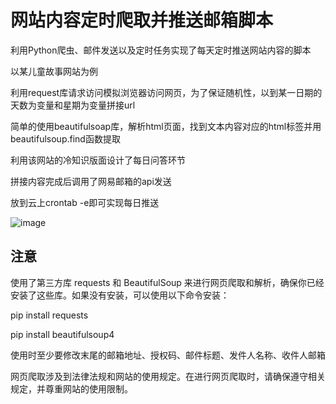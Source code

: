 # 网站内容定时爬取并推送邮箱脚本

利用Python爬虫、邮件发送以及定时任务实现了每天定时推送网站内容的脚本

以某儿童故事网站为例

利用request库请求访问模拟浏览器访问网页，为了保证随机性，以到某一日期的天数为变量和星期为变量拼接url

简单的使用beautifulsoap库，解析html页面，找到文本内容对应的html标签并用beautifulsoup.find函数提取

利用该网站的冷知识版面设计了每日问答环节

拼接内容完成后调用了网易邮箱的api发送

放到云上crontab -e即可实现每日推送

![image](https://github.com/GroundCTL2MajorTom/mailsending/assets/136243034/f52ba178-d109-48e6-964e-75fce65dcf8c)


## 注意
使用了第三方库 requests 和 BeautifulSoup 来进行网页爬取和解析，确保你已经安装了这些库。如果没有安装，可以使用以下命令安装：

pip install requests

pip install beautifulsoup4

使用时至少要修改末尾的邮箱地址、授权码、邮件标题、发件人名称、收件人邮箱

网页爬取涉及到法律法规和网站的使用规定。在进行网页爬取时，请确保遵守相关规定，并尊重网站的使用限制。

